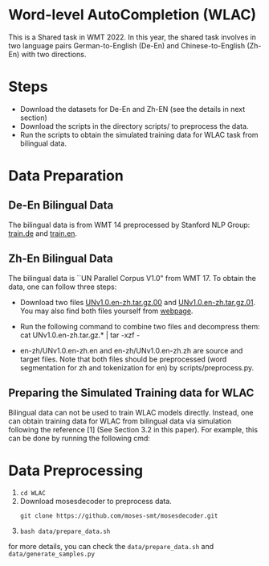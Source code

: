 # Word-level AutoCompletion (WLAC)
This is a Shared task in WMT 2022. In this year, the shared task involves in two language pairs German-to-English (De-En) and Chinese-to-English (Zh-En) with two directions. 



# Steps 

- Download the datasets for De-En and Zh-EN (see the details in next section)
- Download the scripts in the directory scripts/ to preprocess the data.
- Run the scripts to obtain the simulated training data for WLAC task from bilingual data.


# Data Preparation
## De-En Bilingual Data
The bilingual data is from WMT 14 preprocessed by Stanford NLP Group: [train.de](https://nlp.stanford.edu/projects/nmt/data/wmt14.en-de/train.de) and [train.en](https://nlp.stanford.edu/projects/nmt/data/wmt14.en-de/train.en).


## Zh-En Bilingual Data 
The bilingual data is ``UN Parallel Corpus V1.0" from WMT 17. To obtain the data, one can follow three steps: 
- Download two files [UNv1.0.en-zh.tar.gz.00](https://drive.google.com/uc?export=download&id=1rv2Yh5j-5da5RZO3DEaYvYRZKxE841hT) and
[UNv1.0.en-zh.tar.gz.01](https://drive.google.com/uc?export=download&id=1cfUezEOv5UPzF-d1uIm9-dkIUjtyZ9ys). You may also find both files yourself from [webpage](https://conferences.unite.un.org/UNCORPUS/en/DownloadOverview). 
- Run the following command to combine two files and decompress them: 
cat UNv1.0.en-zh.tar.gz.* | tar -xzf - 

- en-zh/UNv1.0.en-zh.en and en-zh/UNv1.0.en-zh.zh are source and target files. Note that both files should be preprocessed (word segmentation for zh and tokenization for en) by scripts/preprocess.py.

## Preparing the Simulated Training data for WLAC

Bilingual data can not be used to train WLAC models directly. Instead, one can obtain training data for WLAC from bilingual data via simulation following the reference [1] (See Section 3.2 in this paper). For example, this can be done by running the following cmd:


# Data Preprocessing
1. `cd WLAC` 
2. Download mosesdecoder to preprocess data.
    ```
    git clone https://github.com/moses-smt/mosesdecoder.git
    ```
3. `bash data/prepare_data.sh`

for more details, you can check the `data/prepare_data.sh` and `data/generate_samples.py`

